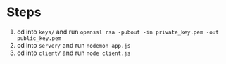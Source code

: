 # Steps

1) cd into `keys/` and run `openssl rsa -pubout -in private_key.pem -out public_key.pem`
2) cd into `server/` and run `nodemon app.js`
3) cd into `client/` and run `node client.js`
